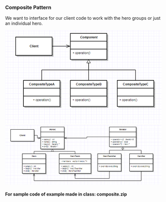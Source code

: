 ### Composite Pattern
We want to interface for our client code to work with the hero groups or just an individual hero. 

![diagram1](Capture.PNG?raw=true)
![diagram2](Capture2.PNG?raw=true)

#### For sample code of example made in class: composite.zip
